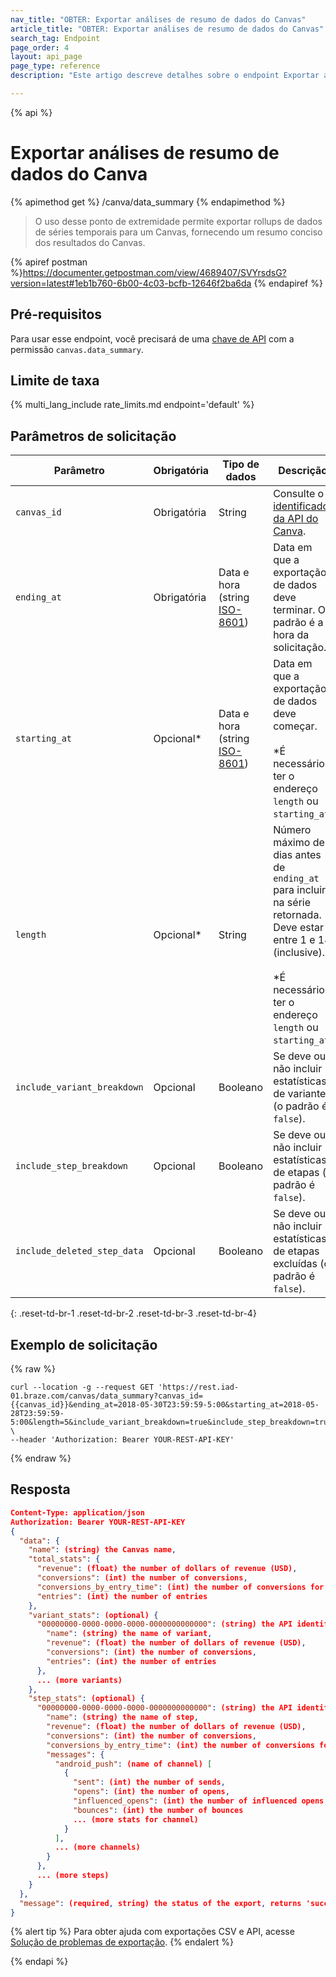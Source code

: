 ```yaml
---
nav_title: "OBTER: Exportar análises de resumo de dados do Canvas"
article_title: "OBTER: Exportar análises de resumo de dados do Canvas"
search_tag: Endpoint
page_order: 4
layout: api_page
page_type: reference
description: "Este artigo descreve detalhes sobre o endpoint Exportar análises de resumo de dados do Canvas da Braze."

---
```

{% api %}
# Exportar análises de resumo de dados do Canva
{% apimethod get %}
/canva/data_summary
{% endapimethod %}

> O uso desse ponto de extremidade permite exportar rollups de dados de séries temporais para um Canvas, fornecendo um resumo conciso dos resultados do Canvas.

{% apiref postman %}https://documenter.getpostman.com/view/4689407/SVYrsdsG?version=latest#1eb1b760-6b00-4c03-bcfb-12646f2ba6da {% endapiref %}

## Pré-requisitos

Para usar esse endpoint, você precisará de uma [chave de API]({{site.baseurl}}/api/basics#rest-api-key/) com a permissão `canvas.data_summary`.

## Limite de taxa

{% multi_lang_include rate_limits.md endpoint='default' %}

## Parâmetros de solicitação

| Parâmetro | Obrigatória | Tipo de dados | Descrição |
| --------- | -------- | --------- | ----------- |
| `canvas_id` | Obrigatória | String | Consulte o [identificador da API do Canva]({{site.baseurl}}/api/identifier_types/). |
| `ending_at` | Obrigatória | Data e hora <br>(string [ISO-8601](https://en.wikipedia.org/wiki/ISO_8601)) | Data em que a exportação de dados deve terminar. O padrão é a hora da solicitação. |
| `starting_at` | Opcional* | Data e hora <br>(string [ISO-8601](https://en.wikipedia.org/wiki/ISO_8601)) | Data em que a exportação de dados deve começar. <br><br>\*É necessário ter o endereço `length` ou `starting_at`. |
| `length` | Opcional* | String | Número máximo de dias antes de `ending_at` para incluir na série retornada. Deve estar entre 1 e 14 (inclusive). <br><br>\*É necessário ter o endereço `length` ou `starting_at`. |
| `include_variant_breakdown` | Opcional | Booleano | Se deve ou não incluir estatísticas de variantes (o padrão é `false`).  |
| `include_step_breakdown` | Opcional | Booleano | Se deve ou não incluir estatísticas de etapas (o padrão é `false`). |
| `include_deleted_step_data` | Opcional | Booleano | Se deve ou não incluir estatísticas de etapas excluídas (o padrão é `false`). |
{: .reset-td-br-1 .reset-td-br-2 .reset-td-br-3  .reset-td-br-4}

## Exemplo de solicitação
{% raw %}
```
curl --location -g --request GET 'https://rest.iad-01.braze.com/canvas/data_summary?canvas_id={{canvas_id}}&ending_at=2018-05-30T23:59:59-5:00&starting_at=2018-05-28T23:59:59-5:00&length=5&include_variant_breakdown=true&include_step_breakdown=true&include_deleted_step_data=true' \
--header 'Authorization: Bearer YOUR-REST-API-KEY'
```
{% endraw %}

## Resposta

```json
Content-Type: application/json
Authorization: Bearer YOUR-REST-API-KEY
{
  "data": {
    "name": (string) the Canvas name,
    "total_stats": {
      "revenue": (float) the number of dollars of revenue (USD),
      "conversions": (int) the number of conversions,
      "conversions_by_entry_time": (int) the number of conversions for the conversion event by entry time,
      "entries": (int) the number of entries
    },
    "variant_stats": (optional) {
      "00000000-0000-0000-0000-0000000000000": (string) the API identifier for the variant {
        "name": (string) the name of variant,
        "revenue": (float) the number of dollars of revenue (USD),
        "conversions": (int) the number of conversions,
        "entries": (int) the number of entries
      },
      ... (more variants)
    },
    "step_stats": (optional) {
      "00000000-0000-0000-0000-0000000000000": (string) the API identifier for the step {
        "name": (string) the name of step,
        "revenue": (float) the number of dollars of revenue (USD),
        "conversions": (int) the number of conversions,
        "conversions_by_entry_time": (int) the number of conversions for the conversion event by entry time,
        "messages": {
          "android_push": (name of channel) [
            {
              "sent": (int) the number of sends,
              "opens": (int) the number of opens,
              "influenced_opens": (int) the number of influenced opens,
              "bounces": (int) the number of bounces
              ... (more stats for channel)
            }
          ],
          ... (more channels)
        }
      },
      ... (more steps)
    }
  },
  "message": (required, string) the status of the export, returns 'success' when completed without errors
}
```

{% alert tip %}
Para obter ajuda com exportações CSV e API, acesse [Solução de problemas de exportação]({{site.baseurl}}/user_guide/data_and_analytics/export_braze_data/export_troubleshooting/).
{% endalert %}

{% endapi %}
